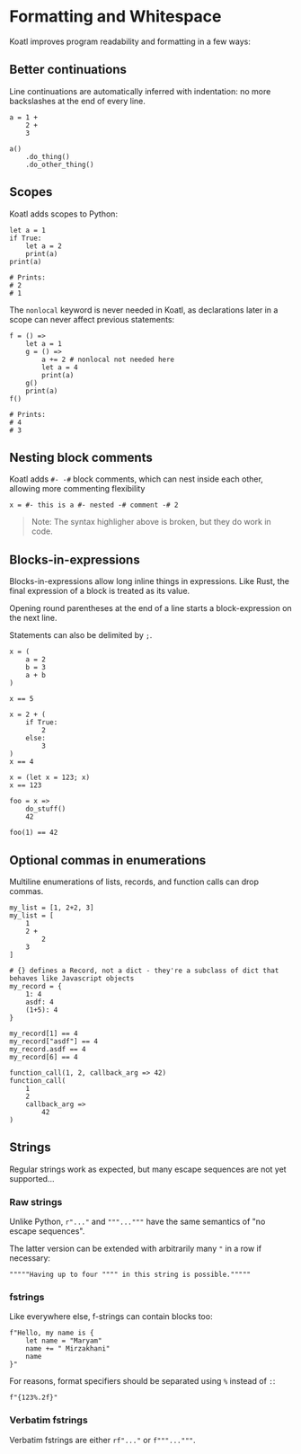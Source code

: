 # Formatting and Whitespace

Koatl improves program readability and formatting in a few ways:

## Better continuations

Line continuations are automatically inferred with indentation: no more backslashes at the end of every line.

```koatl
a = 1 +
    2 +
    3

a()
    .do_thing()
    .do_other_thing()
```

## Scopes

Koatl adds scopes to Python:

```koatl
let a = 1
if True:
    let a = 2
    print(a)
print(a)

# Prints:
# 2
# 1
```

The `nonlocal` keyword is never needed in Koatl, as declarations later in a scope can never affect previous statements:

```koatl
f = () =>
    let a = 1
    g = () =>
        a += 2 # nonlocal not needed here
        let a = 4
        print(a)
    g()
    print(a)
f()

# Prints:
# 4
# 3
```

## Nesting block comments

Koatl adds `#- -#` block comments, which can nest inside each other, allowing more commenting flexibility

```koatl
x = #- this is a #- nested -# comment -# 2
```

> Note: The syntax highligher above is broken, but they do work in code.

## Blocks-in-expressions

Blocks-in-expressions allow long inline things in expressions.
Like Rust, the final expression of a block is treated as its value.

Opening round parentheses at the end of a line starts a block-expression on the next line.

Statements can also be delimited by `;`.

```koatl
x = (
    a = 2
    b = 3
    a + b
)

x == 5
```

```koatl
x = 2 + (
    if True:
        2
    else:
        3
)
x == 4
```

```koatl
x = (let x = 123; x)
x == 123
```

```koatl
foo = x =>
    do_stuff()
    42

foo(1) == 42
```

## Optional commas in enumerations

Multiline enumerations of lists, records, and function calls can drop commas.

```koatl
my_list = [1, 2+2, 3]
my_list = [
    1
    2 +
        2
    3
]

# {} defines a Record, not a dict - they're a subclass of dict that behaves like Javascript objects
my_record = {
    1: 4
    asdf: 4
    (1+5): 4
}

my_record[1] == 4
my_record["asdf"] == 4
my_record.asdf == 4
my_record[6] == 4

function_call(1, 2, callback_arg => 42)
function_call(
    1
    2
    callback_arg =>
        42
)
```

## Strings

Regular strings work as expected, but many escape sequences are not yet supported...

### Raw strings

Unlike Python, `r"..."` and `"""..."""` have the same semantics of "no escape sequences".

The latter version can be extended with arbitrarily many `"` in a row if necessary:

```koatl
"""""Having up to four """" in this string is possible."""""
```

### fstrings

Like everywhere else, f-strings can contain blocks too:

```koatl
f"Hello, my name is {
    let name = "Maryam"
    name += " Mirzakhani"
    name
}"
```

For reasons, format specifiers should be separated using `%` instead of `:`:

```koatl
f"{123%.2f}"
```

### Verbatim fstrings

Verbatim fstrings are either `rf"..."` or `f"""..."""`.
